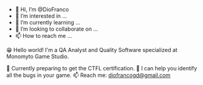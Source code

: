 - 👋 Hi, I’m @DioFranco
- 👀 I’m interested in ...
- 🌱 I’m currently learning ...
- 💞️ I’m looking to collaborate on ...
- 📫 How to reach me ...


😁   Hello world! I'm a QA Analyst and Quality Software specialized at Monomyto Game Studio.

🌱   Currently preparing to get the CTFL certification.
🦾   I can help you identify all the bugs in your game.
📫   Reach me: diofrancogd@gmail.com

